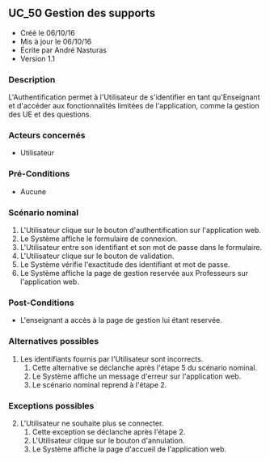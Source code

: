 ## UC_50 Gestion des supports

* Créé le 06/10/16
* Mis à jour le 06/10/16
* Écrite par André Nasturas
* Version 1.1

### Description

L'Authentification permet à l'Utilisateur de s'identifier en tant qu'Enseignant et d'accéder aux fonctionnalités limitées de l'application, comme la gestion des UE et des questions.

### Acteurs concernés

* Utilisateur

### Pré-Conditions

* Aucune

### Scénario nominal

1. L'Utilisateur clique sur le bouton d'authentification sur l'application web.
2. Le Système affiche le formulaire de connexion.
3. L'Utilisateur entre son identifiant et son mot de passe dans le formulaire.
4. L'Utilisateur clique sur le bouton de validation.
5. Le Système vérifie l'exactitude des identifiant et mot de passe.
6. Le Système affiche la page de gestion reservée aux Professeurs sur l'application web.

### Post-Conditions

* L'enseignant a accès à la page de gestion lui étant reservée.

### Alternatives possibles

1. Les identifiants fournis par l'Utilisateur sont incorrects.
    1. Cette alternative se déclanche après l'étape 5 du scénario nominal.
    2. Le Système affiche un message d'erreur sur l'application web.
    3. Le scénario nominal reprend à l'étape 2.

### Exceptions possibles

2. L'Utilisateur ne souhaite plus se connecter.
    1. Cette exception se déclanche après l'étape 2.
    2. L'Utilisateur clique sur le bouton d'annulation.
    3. Le Système affiche la page d'accueil de l'application web.
